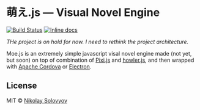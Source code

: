# 萌え.js — Visual Novel Engine

[![Build Status](https://travis-ci.org/ozio/moe.svg?branch=master)](https://travis-ci.org/ozio/moe) [![Inline docs](http://inch-ci.org/github/ozio/moe.svg?branch=master)](http://inch-ci.org/github/ozio/moe)

*THe project is on hold for now. I need to rethink the project architecture.*

Moe.js is an extremely simple javascript visal novel engine made (not yet, but soon) on top of combination of [Pixi.js](https://github.com/pixijs/pixi.js) and [howler.js](https://github.com/goldfire/howler.js/), and then wrapped with [Apache Cordova](https://cordova.apache.org/) or [Electron](https://github.com/electron/electron).

## License

MIT © [Nikolay Solovyov](http://ozio.io)
